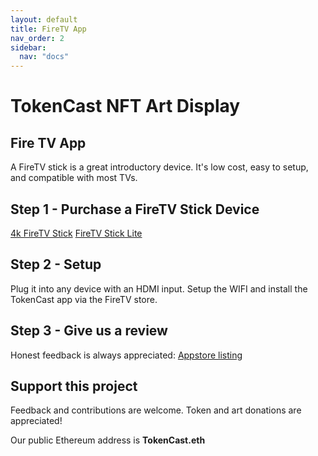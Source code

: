 ```yaml
---
layout: default
title: FireTV App
nav_order: 2
sidebar:
  nav: "docs"
---
```


# TokenCast NFT Art Display

## Fire TV App

A FireTV stick is a great introductory device. It's low cost, easy to setup, and compatible with most TVs.

## Step 1 - Purchase a FireTV Stick Device

[4k FireTV Stick](https://www.amazon.com/Fire-TV-Stick-4K-with-Alexa-Voice-Remote/dp/B079QHML21)
[FireTV Stick Lite](https://www.amazon.com/fire-tv-stick-lite/dp/B07YNLBS7R/ref=sr_1_1?dchild=1&keywords=fire+tv+stick&qid=1619586365&s=electronics&sr=1-1)

## Step 2 - Setup

Plug it into any device with an HDMI input. Setup the WIFI and install the TokenCast app via the FireTV store.

## Step 3 - Give us a review

Honest feedback is always appreciated: [Appstore listing](https://www.amazon.com/Cody-Born-TokenCast/dp/B084VJTL4C/ref=sr_1_1?dchild=1&keywords=tokencast&qid=1619586595&s=mobile-apps&sr=1-1)

## Support this project
Feedback and contributions are welcome. Token and art donations are appreciated! 

Our public Ethereum address is __TokenCast.eth__

